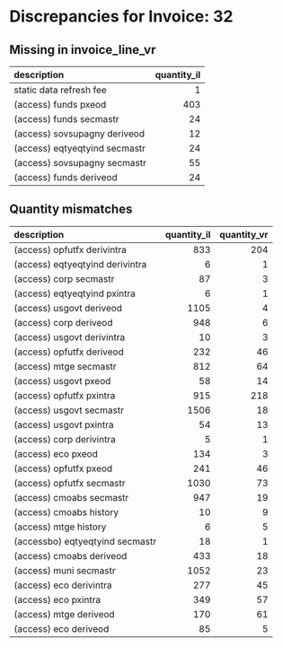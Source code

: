# Discrepancies for Invoice: 32

## Missing in invoice_line_vr

| description                   |   quantity_il |
|:------------------------------|--------------:|
| static data refresh fee       |             1 |
| (access) funds pxeod          |           403 |
| (access) funds secmastr       |            24 |
| (access) sovsupagny deriveod  |            12 |
| (access) eqtyeqtyind secmastr |            24 |
| (access) sovsupagny secmastr  |            55 |
| (access) funds deriveod       |            24 |

## Quantity mismatches

| description                     |   quantity_il |   quantity_vr |
|:--------------------------------|--------------:|--------------:|
| (access) opfutfx derivintra     |           833 |           204 |
| (access) eqtyeqtyind derivintra |             6 |             1 |
| (access) corp secmastr          |            87 |             3 |
| (access) eqtyeqtyind pxintra    |             6 |             1 |
| (access) usgovt deriveod        |          1105 |             4 |
| (access) corp deriveod          |           948 |             6 |
| (access) usgovt derivintra      |            10 |             3 |
| (access) opfutfx deriveod       |           232 |            46 |
| (access) mtge secmastr          |           812 |            64 |
| (access) usgovt pxeod           |            58 |            14 |
| (access) opfutfx pxintra        |           915 |           218 |
| (access) usgovt secmastr        |          1506 |            18 |
| (access) usgovt pxintra         |            54 |            13 |
| (access) corp derivintra        |             5 |             1 |
| (access) eco pxeod              |           134 |             3 |
| (access) opfutfx pxeod          |           241 |            46 |
| (access) opfutfx secmastr       |          1030 |            73 |
| (access) cmoabs secmastr        |           947 |            19 |
| (access) cmoabs history         |            10 |             9 |
| (access) mtge history           |             6 |             5 |
| (accessbo) eqtyeqtyind secmastr |            18 |             1 |
| (access) cmoabs deriveod        |           433 |            18 |
| (access) muni secmastr          |          1052 |            23 |
| (access) eco derivintra         |           277 |            45 |
| (access) eco pxintra            |           349 |            57 |
| (access) mtge deriveod          |           170 |            61 |
| (access) eco deriveod           |            85 |             5 |
